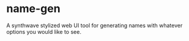 # name-gen
A synthwave stylized web UI tool for generating names with whatever options you would like to see.
